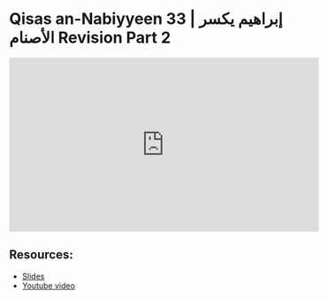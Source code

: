 # Qisas an-Nabiyyeen 33 | إبراهيم يكسر الأصنام Revision Part 2

<iframe width="560" height="315" src="https://www.youtube-nocookie.com/embed/25CEH1WybCg?start=0" frameborder="0" allow="accelerometer; autoplay; encrypted-media; gyroscope; picture-in-picture" allowfullscreen="allowfullscreen"></iframe><BR>



## Resources:
- [Slides](https://github.com/arshare/resources_balagha_pdfs)
- [Youtube video](25CEH1WybCg)
